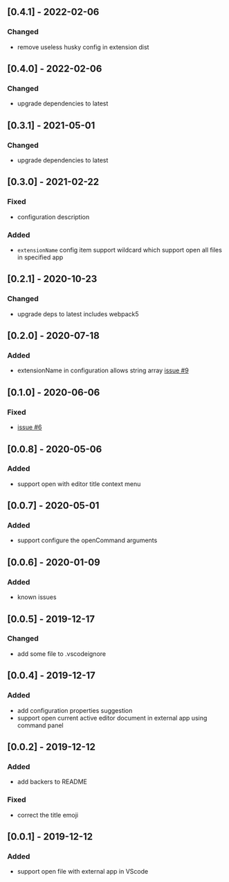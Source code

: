 ## [0.4.1] - 2022-02-06

### Changed

- remove useless husky config in extension dist

## [0.4.0] - 2022-02-06

### Changed

- upgrade dependencies to latest

## [0.3.1] - 2021-05-01

### Changed

- upgrade dependencies to latest

## [0.3.0] - 2021-02-22

### Fixed

- configuration description

### Added

- `extensionName` config item support wildcard which support open all files in specified app

## [0.2.1] - 2020-10-23

### Changed

- upgrade deps to latest includes webpack5

## [0.2.0] - 2020-07-18

### Added

- extensionName in configuration allows string array [issue #9](https://github.com/tjx666/open-in-external-app/issues/9)

## [0.1.0] - 2020-06-06

### Fixed

- [issue #6](https://github.com/tjx666/open-in-external-app/issues/6)

## [0.0.8] - 2020-05-06

### Added

- support open with editor title context menu

## [0.0.7] - 2020-05-01

### Added

- support configure the openCommand arguments

## [0.0.6] - 2020-01-09

### Added

- known issues

## [0.0.5] - 2019-12-17

### Changed

- add some file to .vscodeignore

## [0.0.4] - 2019-12-17

### Added

- add configuration properties suggestion
- support open current active editor document in external app using command panel

## [0.0.2] - 2019-12-12

### Added

- add backers to README

### Fixed

- correct the title emoji

## [0.0.1] - 2019-12-12

### Added

- support open file with external app in VScode
